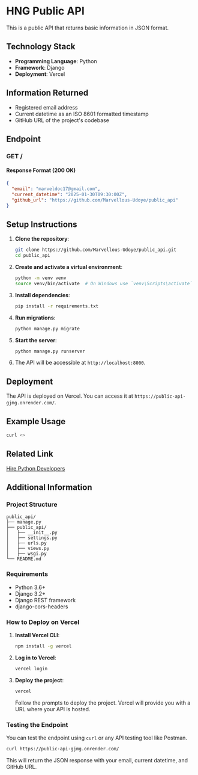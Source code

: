 # HNG Public API

This is a public API that returns basic information in JSON format.

## Technology Stack

- **Programming Language**: Python
- **Framework**: Django
- **Deployment**: Vercel

## Information Returned

- Registered email address
- Current datetime as an ISO 8601 formatted timestamp
- GitHub URL of the project's codebase

## Endpoint

### GET /

#### Response Format (200 OK)

```json
{
  "email": "marveldoc17@gmail.com",
  "current_datetime": "2025-01-30T09:30:00Z",
  "github_url": "https://github.com/Marvellous-Udoye/public_api"
}
```

## Setup Instructions

1. **Clone the repository**:
   ```bash
   git clone https://github.com/Marvellous-Udoye/public_api.git
   cd public_api
   ```

2. **Create and activate a virtual environment**:
   ```bash
   python -m venv venv
   source venv/bin/activate  # On Windows use `venv\Scripts\activate`
   ```

3. **Install dependencies**:
   ```bash
   pip install -r requirements.txt
   ```

4. **Run migrations**:
   ```bash
   python manage.py migrate
   ```

5. **Start the server**:
   ```bash
   python manage.py runserver
   ```

6. The API will be accessible at `http://localhost:8000`.

## Deployment

The API is deployed on Vercel. You can access it at `https://public-api-gjmg.onrender.com/`.

## Example Usage

```bash
curl <>
```

## Related Link

[Hire Python Developers](https://hng.tech/hire/python-developers)

## Additional Information

### Project Structure

```
public_api/
├── manage.py
├── public_api/
│   ├── __init__.py
│   ├── settings.py
│   ├── urls.py
│   ├── views.py
│   ├── wsgi.py
└── README.md
```

### Requirements

- Python 3.6+
- Django 3.2+
- Django REST framework
- django-cors-headers

### How to Deploy on Vercel

1. **Install Vercel CLI**:
   ```bash
   npm install -g vercel
   ```

2. **Log in to Vercel**:
   ```bash
   vercel login
   ```

3. **Deploy the project**:
   ```bash
   vercel
   ```

   Follow the prompts to deploy the project. Vercel will provide you with a URL where your API is hosted.

### Testing the Endpoint

You can test the endpoint using `curl` or any API testing tool like Postman.

```bash
curl https://public-api-gjmg.onrender.com/
```

This will return the JSON response with your email, current datetime, and GitHub URL.